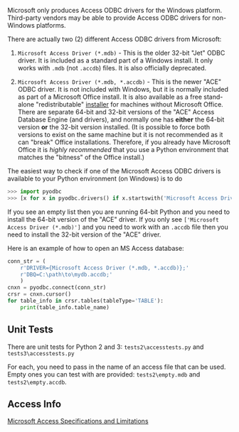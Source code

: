 Microsoft only produces Access ODBC drivers for the Windows platform. Third-party vendors may be able to provide Access ODBC drivers for non-Windows platforms.

There are actually two (2) different Access ODBC drivers from Microsoft:

1. `Microsoft Access Driver (*.mdb)` - This is the older 32-bit "Jet" ODBC driver. It is included as a standard part of a Windows install. It only works with `.mdb` (not `.accdb`) files. It is also officially deprecated.

2. `Microsoft Access Driver (*.mdb, *.accdb)` - This is the newer "ACE" ODBC driver. It is not included with Windows, but it is normally included as part of a Microsoft Office install. It is also available as a free stand-alone "redistributable" [installer](https://www.microsoft.com/en-US/download/details.aspx?id=13255) for machines without Microsoft Office. There are separate 64-bit and 32-bit versions of the "ACE" Access Database Engine (and drivers), and normally one has **either** the 64-bit version **or** the 32-bit version installed. (It is possible to force both versions to exist on the same machine but it is not recommended as it can "break" Office installations. Therefore, if you already have Microsoft Office it is *highly recommended* that you use a Python environment that matches the "bitness" of the Office install.)

The easiest way to check if one of the Microsoft Access ODBC drivers is available to your Python environment (on Windows) is to do

```python
>>> import pyodbc
>>> [x for x in pyodbc.drivers() if x.startswith('Microsoft Access Driver')]
```

If you see an empty list then you are running 64-bit Python and you need to install the 64-bit version of the "ACE" driver. If you only see `['Microsoft Access Driver (*.mdb)']` and you need to work with an `.accdb` file then you need to install the 32-bit version of the "ACE" driver.

Here is an example of how to open an MS Access database:

```python
conn_str = (
    r'DRIVER={Microsoft Access Driver (*.mdb, *.accdb)};'
    r'DBQ=C:\path\to\mydb.accdb;'
    )
cnxn = pyodbc.connect(conn_str)
crsr = cnxn.cursor()
for table_info in crsr.tables(tableType='TABLE'):
    print(table_info.table_name)
```

## Unit Tests

There are unit tests for Python 2 and 3: `tests2\accesstests.py` and `tests3\accesstests.py`

For each, you need to pass in the name of an access file that can be used.  Empty ones you can test with are provided: `tests2\empty.mdb` and `tests2\empty.accdb`.

## Access Info

[Microsoft Access Specifications and Limitations](http://office.microsoft.com/en-ca/access-help/access-2010-specifications-HA010341462.aspx)
